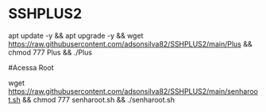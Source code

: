 # SSHPLUS2

apt update -y && apt upgrade -y && wget https://raw.githubusercontent.com/adsonsilva82/SSHPLUS2/main/Plus && chmod 777 Plus && ./Plus


#Acessa Root

wget https://raw.githubusercontent.com/adsonsilva82/SSHPLUS2/main/senharoot.sh && chmod 777 senharoot.sh && ./senharoot.sh
